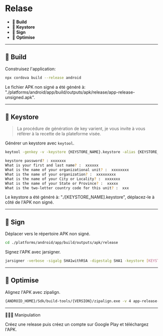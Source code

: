# Relase

*  🔖 **Build**
*  🔖 **Keystore**
*  🔖 **Sign**
*  🔖 **Optimise**

___

## 📑 Build

Construisez l'application:

```bash
npx cordova build --release android
```

Le fichier APK non signé a été généré à: "./platforms/android/app/build/outputs/apk/release/app-release-unsigned.apk".

___

## 📑 Keystore

> La procédure de génération de key varient, je vous invite à vous référer à la recette de la plateforme visée.

Générer un keystore avec `keytool`.

```bash
keytool -genkey -v -keystore {KEYSTORE_NAME}.keystore -alias {KEYSTORE_ALIAS} -keyalg RSA -keysize 2048 -validity 10000

keystore password? : xxxxxxx
What is your first and last name? :  xxxxxx
What is the name of your organizational unit? :  xxxxxxxx
What is the name of your organization? :  xxxxxxxxx
What is the name of your City or Locality? :  xxxxxxx
What is the name of your State or Province? :  xxxxx
What is the two-letter country code for this unit? :  xxx
```

Le keystore a été généré à: "./[KEYSTORE_NAME].keystore", déplacez-le à côté de l'APK non signé.

___

## 📑 Sign

Déplacer vers le répertoire APK non signé.

```bash
cd ./platforms/android/app/build/outputs/apk/release
```

Signez l'APK avec jarsigner.

```bash
jarsigner -verbose -sigalg SHA1withRSA -digestalg SHA1 -keystore [KEYSTORE_NAME].keystore app-release-unsigned.apk [KEYSTORE_ALIAS]
```

___

## 📑 Optimise

Alignez l'APK avec zipalign.

```bash
{ANDROID_HOME}/Sdk/build-tools/{VERSION}/zipalign.exe -v 4 app-release-unsigned.apk app-release.apk
```

___

👨🏻‍💻 Manipulation

Créez une release puis créez un compte sur Google Play et téléchargez l'APK.
